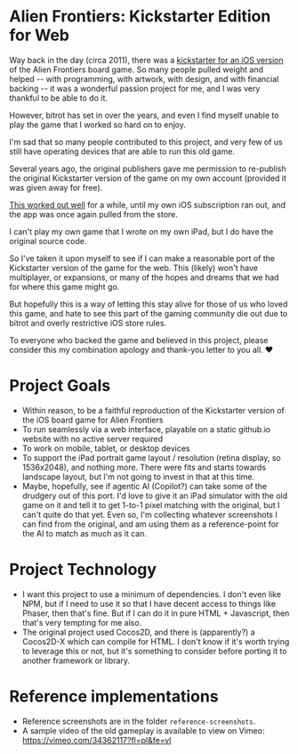 # Alien Frontiers: Kickstarter Edition for Web

Way back in the day (circa 2011), there was a [kickstarter for an iOS version](https://www.kickstarter.com/projects/clevermojogames/alien-frontiers-for-ipad) of the Alien Frontiers board game. So many people pulled weight and helped -- with programming, with artwork, with design, and with financial backing -- it was a wonderful passion project for me, and I was very thankful to be able to do it.

However, bitrot has set in over the years, and even I find myself unable to play the game that I worked so hard on to enjoy.

I'm sad that so many people contributed to this project, and very few of us still have operating devices that are able to run this old game.

Several years ago, the original publishers gave me permission to re-publish the original Kickstarter version of the game on my own account (provided it was given away for free).

[This worked out well](https://www.reddit.com/r/boardgames/comments/74ci4z/my_psa_there_is_a_free_alien_frontiers_ios_app/) for a while, until my own iOS subscription ran out, and the app was once again pulled from the store.

I can't play my own game that I wrote on my own iPad, but I do have the original source code.

So I've taken it upon myself to see if I can make a reasonable port of the Kickstarter version of the game for the web. This (likely) won't have multiplayer, or expansions, or many of the hopes and dreams that we had for where this game might go.

But hopefully this is a way of letting this stay alive for those of us who loved this game, and hate to see this part of the gaming community die out due to bitrot and overly restrictive iOS store rules.

To everyone who backed the game and believed in this project, please consider this my combination apology and thank-you letter to you all. ❤️ 

# Project Goals

* Within reason, to be a faithful reproduction of the Kickstarter version of the iOS board game for Alien Frontiers
* To run seamlessly via a web interface, playable on a static github.io website with no active server required
* To work on mobile, tablet, or desktop devices
* To support the iPad portrait game layout / resolution (retina display, so 1536x2048), and nothing more. There were fits and starts towards landscape layout, but I'm not going to invest in that at this time.
* Maybe, hopefully, see if agentic AI (Copilot?) can take some of the drudgery out of this port. I'd love to give it an iPad simulator with the old game on it and tell it to get 1-to-1 pixel matching with the original, but I can't quite do that yet. Even so, I'm collecting whatever screenshots I can find from the original, and am using them as a reference-point for the AI to match as much as it can.

# Project Technology

* I want this project to use a minimum of dependencies. I don't even like NPM, but if I need to use it so that I have decent access to things like Phaser, then that's fine. But if I can do it in pure HTML + Javascript, then that's very tempting for me also.
* The original project used Cocos2D, and there is (apparently?) a Cocos2D-X which can compile for HTML. I don't know if it's worth trying to leverage this or not, but it's something to consider before porting it to another framework or library.

# Reference implementations

* Reference screenshots are in the folder `reference-screenshots`. 
* A sample video of the old gameplay is available to view on Vimeo: https://vimeo.com/34362117?fl=pl&fe=vl
